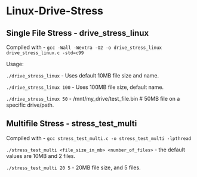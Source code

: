 # Linux-Drive-Stress

## Single File Stress - drive_stress_linux

Compiled with - `gcc -Wall -Wextra -O2 -o drive_stress_linux drive_stress_linux.c -std=c99`

Usage:

`./drive_stress_linux` - Uses default 10MB file size and name.

`./drive_stress_linux 100` - Uses 100MB file size, default name.

`./drive_stress_linux 50` - /mnt/my_drive/test_file.bin # 50MB file on a specific drive/path.

## Multifile Stress - stress_test_multi

Compiled with - `gcc stress_test_multi.c -o stress_test_multi -lpthread`

`./stress_test_multi <file_size_in_mb> <number_of_files>` - the default values are 10MB and 2 files.

`./stress_test_multi 20 5` - 20MB file size, and 5 files.
